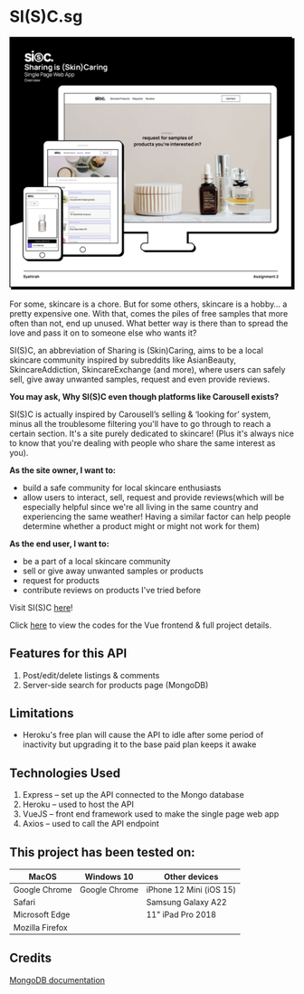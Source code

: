 # SI(S)C.sg
![SI(S)C](/images/readme.jpg)

For some, skincare is a chore. But for some others, skincare is a hobby… a pretty expensive one. With that, comes the piles of free samples that more often than not, end up unused. What better way is there than to spread the love and pass it on to someone else who wants it?

SI(S)C, an abbreviation of Sharing is (Skin)Caring, aims to be a local skincare community inspired by subreddits like AsianBeauty, SkincareAddiction, SkincareExchange (and more), where users can safely sell, give away unwanted samples, request and even provide reviews.


**You may ask, Why SI(S)C even though platforms like Carousell exists?**

SI(S)C is actually inspired by Carousell’s selling & ‘looking for’ system, minus all the troublesome filtering you'll have to go through to reach a certain section. It's a site purely dedicated to skincare! (Plus it's always nice to know that you're dealing with people who share the same interest as you).


**As the site owner, I want to:**
- build a safe community for local skincare enthusiasts
- allow users to interact, sell, request and provide reviews(which will be especially helpful since we're all living in the same country and experiencing the same weather! Having a similar factor can help people determine whether a product might or might not work for them)


**As the end user, I want to:**
- be a part of a local skincare community
- sell or give away unwanted samples or products
- request for products
- contribute reviews on products I've tried before


Visit SI(S)C [here](https://agitated-visvesvaraya-94d773.netlify.app/)!


Click [here](https://github.com/harihaysrun/skincare-vue) to view the codes for the Vue frontend & full project details.


## Features for this API
1. Post/edit/delete listings & comments
2. Server-side search for products page (MongoDB)

## Limitations
- Heroku's free plan will cause the API to idle after some period of inactivity but upgrading it to the base paid plan keeps it awake


## Technologies Used
1. Express – set up the API connected to the Mongo database
2. Heroku – used to host the API
4. VueJS – front end framework used to make the single page web app
3. Axios – used to call the API endpoint



## This project has been tested on:
| MacOS | Windows 10 | Other devices |
| ----- | ---------- | ------------- |
| Google Chrome | Google Chrome | iPhone 12 Mini (iOS 15) |
| Safari | | Samsung Galaxy A22 ||
| Microsoft Edge | | 11" iPad Pro 2018 |
| Mozilla Firefox | | |



## Credits
[MongoDB documentation](https://docs.mongodb.com/)
